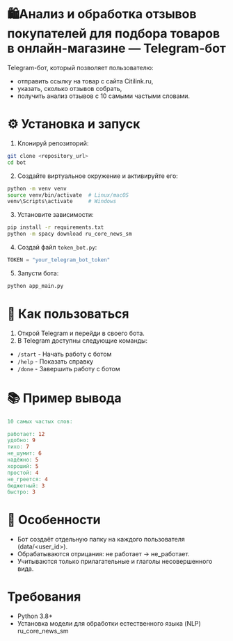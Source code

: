 # 🛍️Анализ и обработка отзывов покупателей для подбора товаров в онлайн-магазине — Telegram-бот

Telegram-бот, который позволяет пользователю:
- отправить ссылку на товар с сайта Citilink.ru,
- указать, сколько отзывов собрать,
- получить анализ отзывов с 10 самыми частыми словами.

# ⚙️ Установка и запуск

1. Клонируй репозиторий:
```bash
git clone <repository_url>
cd bot
```

2. Создайте виртуальное окружение и активируйте его:
```bash
python -m venv venv
source venv/bin/activate  # Linux/macOS
venv\Scripts\activate     # Windows
```

3. Установите зависимости:
```bash
pip install -r requirements.txt
python -m spacy download ru_core_news_sm
```

4. Создай файл `token_bot.py`:
```python
TOKEN = "your_telegram_bot_token"
```

5. Запусти бота:
```bash
python app_main.py
```

# 📲 Как пользоваться

1. Открой Telegram и перейди в своего бота.
2. В Telegram доступны следующие команды:
- `/start` - Начать работу с ботом
- `/help` - Показать справку
- `/done` - Завершить работу с ботом

# 📚 Пример вывода

```makefile
10 самых частых слов:

работает: 12
удобно: 9
тихо: 7
не_шумит: 6
надёжно: 5
хороший: 5
простой: 4
не_греется: 4
бюджетный: 3
быстро: 3
```

# 🧠 Особенности

- Бот создаёт отдельную папку на каждого пользователя (data/<user_id>).
- Обрабатываются отрицания: не работает → не_работает.
- Учитываются только прилагательные и глаголы несовершенного вида.

# Требования

- Python 3.8+
- Установка модели для обработки естественного языка (NLP) ru_core_news_sm